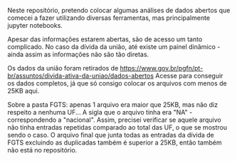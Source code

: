 Neste repositório, pretendo colocar algumas análises de dados abertos que comecei a fazer utilizando diversas ferramentas, mas principalmente jupyter notebooks.

Apesar das informações estarem abertas, são de acesso um tanto complicado. No caso da dívida da união, até existe um painel dinâmico - ainda assim as informações não são tão diretas.

Os dados da união foram retirados de https://www.gov.br/pgfn/pt-br/assuntos/divida-ativa-da-uniao/dados-abertos 
Acesse para conseguir os dados completos, já que só consigo colocar os arquivos com menos de 25KB aqui.

Sobre a pasta FGTS: apenas 1 arquivo era maior que 25KB, mas não diz respeito a nenhuma UF... A sigla que o arquivo tinha era "NA" - correspondendo a "nacional". Assim, precisei verificar se aquele arquivo não tinha entradas repetidas comparado ao total das UF, o que se mostrou sendo o caso. O arquivo final que junta todas as entradas da dívida de FGTS excluindo as duplicadas também é superior a 25KB, então também não está no repositório.
